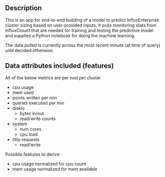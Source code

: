 ## Description
This is an app for end-to-end building of a model to predict InfluxEnterprise cluster sizing based on user-provided inputs.  It pulls monitoring stats from InfluxCloud1 that are needed for training and testing the predictive model and supplies a Python notebook for doing the machine learning.

The data pulled is currently across the most recent minute (at time of query) until decided otherwise.

## Data attributes included (features)
All of the below metrics are per nod per cluster
* cpu usage
* mem used
* points written per min
* queries executed per min
* diskio
  - bytes in/out
  - read/write counts
* system
  - num cores
  - cpu load
* http requests
  - read/write


Possible features to derive:
* cpu usage normalized for cpu count
* mem usage normalized for mem available



